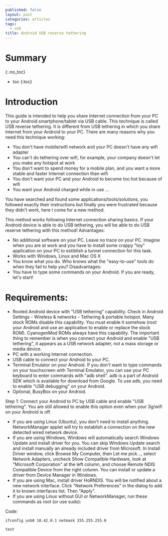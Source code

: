```yaml
---
published: false
layout: post
categories: articles
tags:
  - usb
title: Android USB reverse tethering
---
```

# Summary
{:.no_toc}

* toc
{:toc}

# Introduction

This guide is intended to help you share Internet connection from your PC to your Android smartphone/tablet via USB cable. This technique is called USB reverse tethering. It is different from USB tethering in which you share Internet from your Android to your PC. There are many reasons why you need this technique working:

- You don't have mobile/wifi network and your PC doesn't have any wifi adapter
- You can't do tethering over wifi, for example, your company doesn't let you make any hotspot at work
- You don't want to spend money for a mobile plan, and you want a more stable and faster Internet connection than wifi
- You don't want your PC and your Android to become too hot because of wifi
- You want your Android charged while in use
...


You have searched and found some applications/tools/solutions, you followed exactly their instructions but finally you were frustrated because they didn't work, here I come for a new method. 

This method works following Internet connection sharing basics. If your Android device is able to do USB tethering, you will be able to do USB reserve tethering with this method!
Advantages:
- No additional software on your PC. Leave no trace on your PC. Imagine when you are at work and you have to install some crappy "toy" application on your PC to estiblish a tunnel connection for this task.
- Works with Windows, Linux and Mac OS X
- You know what you do. Who knows what the "easy-to-use" tools do when they fail to help you?
Disadvantages:
- You have to type some commands on your Android.
If you are ready, let's start!

# Requirements:

- Rooted Android device with "USB tethering" capability. Check in Android Settings - Wireless & networks - Tethering & portable hotspot. Many stock ROMs disable this capability. You must enable it somehow (root your Android and use an application to enable or replace the stock ROM). CyanogenMod ROMs always have this capability. The important thing to remember is when you connect your Android and enable "USB tethering", it appears as a USB network adapter, not a mass storage or media device.
- PC with a working Internet connection.
- USB cable to connect your Android to your PC.
- Terminal Emulator on your Android. If you don't want to type commands on your touchscreen with Terminal Emulator, you can use your PC keyboard to enter commands with "adb shell". adb is a part of Android SDK which is available for download from Google. To use adb, you need to enable "USB debugging" on your Android.
- Optional, BusyBox on your Android.

Step 1: Connect your Android to PC by USB cable and enable "USB tethering". You are still allowed to enable this option even when your 3g/wifi on your Android is off.
- If you are using Linux (Ubuntu), you don't need to install anything. NetworkManager applet will try to establish a connection on the new detected wired network device.
- If you are using Windows, Windows will automatically search Windows Update and install driver for you. You can skip Windows Update search and install manually an already included driver from Microsoft. In Install Driver window, click Browse My Computer, then Let me pick..., select Network Adapters, uncheck Show Compatible Hardware, look at "Microsoft Corporation" at the left column, and choose Remote NDIS Compatible Device from the right column. You can install or update a driver from Device Manager in Windows.
- If you are using Mac, install driver HoRNDIS. You will be notified about a new network interface. Click "Network Preferences" in the dialog to add it to known interfaces list. Then "Apply".
- If you are using Linux without GUI or NetworkManager, run these commands as root (or use sudo):

Code:

	ifconfig usb0 10.42.0.1 netmask 255.255.255.0
    


`test`

